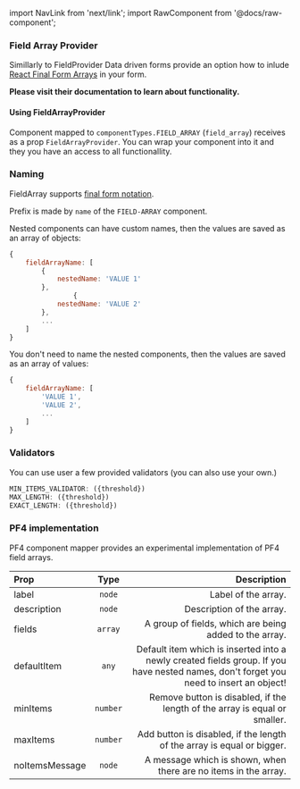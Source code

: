 import NavLink from 'next/link';
import RawComponent from '@docs/raw-component';

### Field Array Provider

Simillarly to <NavLink href='/renderer/field-provider'><a>FieldProvider</a></NavLink> Data driven forms provide an option how to inlude <a href='https://github.com/final-form/react-final-form-arrays'>React Final Form Arrays</a> in your form.

<b>Please visit their documentation to learn about functionality.</b>

#### Using FieldArrayProvider

Component mapped to `componentTypes.FIELD_ARRAY` (`field_array`) receives as a prop `FieldArrayProvider`. You can wrap your component into it and they you have an access to all functionallity.

<RawComponent source="field-array/form-fields-mapper" />

### Naming

FieldArray supports [final form notation](https://final-form.org/docs/final-form/field-names).

Prefix is made by `name` of the `FIELD-ARRAY` component.

Nested components can have custom names, then the values are saved as an array of objects:

```jsx
{
    fieldArrayName: [
        {
            nestedName: 'VALUE 1'
        },
                {
            nestedName: 'VALUE 2'
        },
        ...
    ]
}
```

You don't need to name the nested components, then the values are saved as an array of values:

```jsx
{
    fieldArrayName: [
        'VALUE 1',
        'VALUE 2',
        ...
    ]
}
```

### Validators

You can use user a few provided validators (you can also use your <NavLink href='/renderer/validators'><a>own</a></NavLink>.)

```jsx
MIN_ITEMS_VALIDATOR: ({threshold})
MAX_LENGTH: ({threshold})
EXACT_LENGTH: ({threshold})
```


### PF4 implementation

PF4 component mapper provides an experimental implementation of PF4 field arrays.

|Prop|Type|Description|
|:---|:--:|----------:|
|label|`node`|Label of the array.|
|description|`node`|Description of the array.|
|fields|`array`|A group of fields, which are being added to the array.|
|defaultItem|`any`|Default item which is inserted into a newly created fields group. If you have nested names, don't forget you need to insert an object!|
|minItems|`number`|Remove button is disabled, if the length of the array is equal or smaller.|
|maxItems|`number`|Add button is disabled, if the length of the array is equal or bigger.|
|noItemsMessage|`node`|A message which is shown, when there are no items in the array.|

<RawComponent source="field-array/pf4-demo" />
